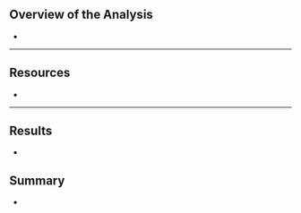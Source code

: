 ## Overview of the Analysis
- 
--------------------------
## Resources
- 
--------------------------
## Results
- 
## Summary
- 
